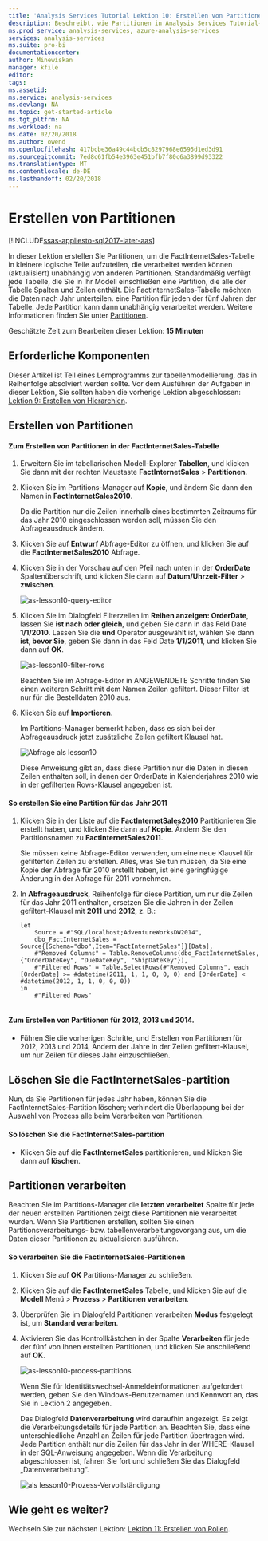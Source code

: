 ```yaml
---
title: 'Analysis Services Tutorial Lektion 10: Erstellen von Partitionen | Microsoft Docs'
description: Beschreibt, wie Partitionen in Analysis Services Tutorial-Projekt zu erstellen.
ms.prod_service: analysis-services, azure-analysis-services
services: analysis-services
ms.suite: pro-bi
documentationcenter: 
author: Minewiskan
manager: kfile
editor: 
tags: 
ms.assetid: 
ms.service: analysis-services
ms.devlang: NA
ms.topic: get-started-article
ms.tgt_pltfrm: NA
ms.workload: na
ms.date: 02/20/2018
ms.author: owend
ms.openlocfilehash: 417bcbe36a49c44bcb5c8297968e6595d1ed3d91
ms.sourcegitcommit: 7ed8c61fb54e3963e451bfb7f80c6a3899d93322
ms.translationtype: MT
ms.contentlocale: de-DE
ms.lasthandoff: 02/20/2018
---
```

# <a name="create-partitions"></a>Erstellen von Partitionen

[!INCLUDE[ssas-appliesto-sql2017-later-aas](../../includes/ssas-appliesto-sql2017-later-aas.md)]

In dieser Lektion erstellen Sie Partitionen, um die FactInternetSales-Tabelle in kleinere logische Teile aufzuteilen, die verarbeitet werden können (aktualisiert) unabhängig von anderen Partitionen. Standardmäßig verfügt jede Tabelle, die Sie in Ihr Modell einschließen eine Partition, die alle der Tabelle Spalten und Zeilen enthält. Die FactInternetSales-Tabelle möchten die Daten nach Jahr unterteilen. eine Partition für jeden der fünf Jahren der Tabelle. Jede Partition kann dann unabhängig verarbeitet werden. Weitere Informationen finden Sie unter [Partitionen](../tabular-models/partitions-ssas-tabular.md). 
  
Geschätzte Zeit zum Bearbeiten dieser Lektion: **15 Minuten**  
  
## <a name="prerequisites"></a>Erforderliche Komponenten  

Dieser Artikel ist Teil eines Lernprogramms zur tabellenmodellierung, das in Reihenfolge absolviert werden sollte. Vor dem Ausführen der Aufgaben in dieser Lektion, Sie sollten haben die vorherige Lektion abgeschlossen: [Lektion 9: Erstellen von Hierarchien](../tutorial-tabular-1400/as-lesson-9-create-hierarchies.md).  
  
## <a name="create-partitions"></a>Erstellen von Partitionen  
  
#### <a name="to-create-partitions-in-the-factinternetsales-table"></a>Zum Erstellen von Partitionen in der FactInternetSales-Tabelle  
  
1.  Erweitern Sie im tabellarischen Modell-Explorer **Tabellen**, und klicken Sie dann mit der rechten Maustaste **FactInternetSales** > **Partitionen**.  
  
2.  Klicken Sie im Partitions-Manager auf **Kopie**, und ändern Sie dann den Namen in **FactInternetSales2010**.
  
    Da die Partition nur die Zeilen innerhalb eines bestimmten Zeitraums für das Jahr 2010 eingeschlossen werden soll, müssen Sie den Abfrageausdruck ändern.
  
4.  Klicken Sie auf **Entwurf** Abfrage-Editor zu öffnen, und klicken Sie auf die **FactInternetSales2010** Abfrage.

5.  Klicken Sie in der Vorschau auf den Pfeil nach unten in der **OrderDate** Spaltenüberschrift, und klicken Sie dann auf **Datum/Uhrzeit-Filter** > **zwischen**.

    ![as-lesson10-query-editor](../tutorial-tabular-1400/media/as-lesson10-query-editor.png)

6.  Klicken Sie im Dialogfeld Filterzeilen im **Reihen anzeigen: OrderDate**, lassen Sie **ist nach oder gleich**, und geben Sie dann in das Feld Date **1/1/2010**. Lassen Sie die **und** Operator ausgewählt ist, wählen Sie dann **ist, bevor Sie**, geben Sie dann in das Feld Date **1/1/2011**, und klicken Sie dann auf **OK**.

    ![as-lesson10-filter-rows](../tutorial-tabular-1400/media/as-lesson10-filter-rows.png)
    
    Beachten Sie im Abfrage-Editor in ANGEWENDETE Schritte finden Sie einen weiteren Schritt mit dem Namen Zeilen gefiltert. Dieser Filter ist nur für die Bestelldaten 2010 aus.

8.  Klicken Sie auf **Importieren**.

    Im Partitions-Manager bemerkt haben, dass es sich bei der Abfrageausdruck jetzt zusätzliche Zeilen gefiltert Klausel hat.

    ![Abfrage als lesson10](../tutorial-tabular-1400/media/as-lesson10-query.png)
  
    Diese Anweisung gibt an, dass diese Partition nur die Daten in diesen Zeilen enthalten soll, in denen der OrderDate in Kalenderjahres 2010 wie in der gefilterten Rows-Klausel angegeben ist.  
  
  
#### <a name="to-create-a-partition-for-the-2011-year"></a>So erstellen Sie eine Partition für das Jahr 2011  
  
1.  Klicken Sie in der Liste auf die **FactInternetSales2010** Partitionieren Sie erstellt haben, und klicken Sie dann auf **Kopie**.  Ändern Sie den Partitionsnamen zu **FactInternetSales2011**. 

    Sie müssen keine Abfrage-Editor verwenden, um eine neue Klausel für gefilterten Zeilen zu erstellen. Alles, was Sie tun müssen, da Sie eine Kopie der Abfrage für 2010 erstellt haben, ist eine geringfügige Änderung in der Abfrage für 2011 vornehmen.
  
2.  In **Abfrageausdruck**, Reihenfolge für diese Partition, um nur die Zeilen für das Jahr 2011 enthalten, ersetzen Sie die Jahren in der Zeilen gefiltert-Klausel mit **2011** und **2012**, z. B.:  
  
    ```  
    let
        Source = #"SQL/localhost;AdventureWorksDW2014",
        dbo_FactInternetSales = Source{[Schema="dbo",Item="FactInternetSales"]}[Data],
        #"Removed Columns" = Table.RemoveColumns(dbo_FactInternetSales,{"OrderDateKey", "DueDateKey", "ShipDateKey"}),
        #"Filtered Rows" = Table.SelectRows(#"Removed Columns", each [OrderDate] >= #datetime(2011, 1, 1, 0, 0, 0) and [OrderDate] < #datetime(2012, 1, 1, 0, 0, 0))
    in
        #"Filtered Rows"
   
    ```  
  
#### <a name="to-create-partitions-for-2012-2013-and-2014"></a>Zum Erstellen von Partitionen für 2012, 2013 und 2014.  
  
- Führen Sie die vorherigen Schritte, und Erstellen von Partitionen für 2012, 2013 und 2014, Ändern der Jahre in der Zeilen gefiltert-Klausel, um nur Zeilen für dieses Jahr einzuschließen. 
  

## <a name="delete-the-factinternetsales-partition"></a>Löschen Sie die FactInternetSales-partition

Nun, da Sie Partitionen für jedes Jahr haben, können Sie die FactInternetSales-Partition löschen; verhindert die Überlappung bei der Auswahl von Prozess alle beim Verarbeiten von Partitionen.

#### <a name="to-delete-the-factinternetsales-partition"></a>So löschen Sie die FactInternetSales-partition

-  Klicken Sie auf die **FactInternetSales** partitionieren, und klicken Sie dann auf **löschen**.



## <a name="process-partitions"></a>Partitionen verarbeiten  

Beachten Sie im Partitions-Manager die **letzten verarbeitet** Spalte für jede der neuen erstellten Partitionen zeigt diese Partitionen nie verarbeitet wurden. Wenn Sie Partitionen erstellen, sollten Sie einen Partitionsverarbeitungs- bzw. tabellenverarbeitungsvorgang aus, um die Daten dieser Partitionen zu aktualisieren ausführen.  
  
#### <a name="to-process-the-factinternetsales-partitions"></a>So verarbeiten Sie die FactInternetSales-Partitionen  
  
1.  Klicken Sie auf **OK** Partitions-Manager zu schließen.  
  
2.  Klicken Sie auf die **FactInternetSales** Tabelle, und klicken Sie auf die **Modell** Menü > **Prozess** > **Partitionen verarbeiten**.  
  
3.  Überprüfen Sie im Dialogfeld Partitionen verarbeiten **Modus** festgelegt ist, um **Standard verarbeiten**.  
  
4.  Aktivieren Sie das Kontrollkästchen in der Spalte **Verarbeiten** für jede der fünf von Ihnen erstellten Partitionen, und klicken Sie anschließend auf **OK**.  

    ![as-lesson10-process-partitions](../tutorial-tabular-1400/media/as-lesson10-process-partitions.png)
  
    Wenn Sie für Identitätswechsel-Anmeldeinformationen aufgefordert werden, geben Sie den Windows-Benutzernamen und Kennwort an, das Sie in Lektion 2 angegeben.  
  
    Das Dialogfeld **Datenverarbeitung** wird daraufhin angezeigt. Es zeigt die Verarbeitungsdetails für jede Partition an. Beachten Sie, dass eine unterschiedliche Anzahl an Zeilen für jede Partition übertragen wird. Jede Partition enthält nur die Zeilen für das Jahr in der WHERE-Klausel in der SQL-Anweisung angegeben. Wenn die Verarbeitung abgeschlossen ist, fahren Sie fort und schließen Sie das Dialogfeld „Datenverarbeitung“.  
  
    ![als lesson10-Prozess-Vervollständigung](../tutorial-tabular-1400/media/as-lesson10-process-complete.png)
  
 ## <a name="whats-next"></a>Wie geht es weiter?

Wechseln Sie zur nächsten Lektion: [Lektion 11: Erstellen von Rollen](../tutorial-tabular-1400/as-lesson-11-create-roles.md). 
